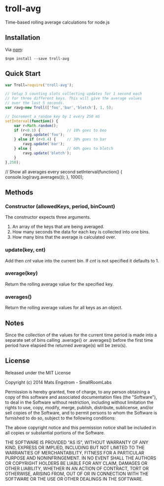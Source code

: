 # troll-avg
Time-based rolling average calculations for node.js


## Installation
Via [npm][]:

    $npm install --save troll-avg

## Quick Start

```javascript
var Troll=require('troll-avg');

// Setup 5 counting slots collecting updates for 1 second each 
// for three different keys. This will give the average values
// over the last 5 seconds.
var ravg=new Troll(['foo','bar','bletch'], 1, 5);

// Increment a random key by 1 every 250 mS
setInterval(function() {
	var r=Math.random();
	if (r<0.1) {            // 10% goes to boo
		ravg.update('foo');
	} else if (r<0.4) {     // 30% goes to bar
		ravg.update('bar');
	} else {                // 60% goes to bletch
		ravg.update('bletch');
	}
},250);
```

// Show all averages every second
setInterval(function() {
	console.log(ravg.averages());
}, 1000);

## Methods

### Constructor (allowedKeys, period, binCount)
The constructor expects three arguments.
 1. An array of the keys that are being averaged.
 2. How many seconds the data for each key is collected into one bins.
 3. How many bins that the average is calculated over.

### update(key, cnt) 
Add then *cnt* value into the current bin. If *cnt* is not specified it defaults to 1.

### average(key)
Return the rolling average value for the specified key.

### averages()
Return the rolling average values for all keys as an object.

## Notes
Since the collection of the values for the current time period is made into a separate set of bins calling .average() or .averages() before the first time period have elapsed the returned average(s) will be zero(s).


## License
Released under the MIT License

Copyright (c) 2014 Mats Engstrom - SmallRoomLabs

Permission is hereby granted, free of charge, to any person obtaining a copy
of this software and associated documentation files (the "Software"), to deal
in the Software without restriction, including without limitation the rights
to use, copy, modify, merge, publish, distribute, sublicense, and/or sell
copies of the Software, and to permit persons to whom the Software is
furnished to do so, subject to the following conditions:

The above copyright notice and this permission notice shall be included in
all copies or substantial portions of the Software.

THE SOFTWARE IS PROVIDED "AS IS", WITHOUT WARRANTY OF ANY KIND, EXPRESS OR IMPLIED, INCLUDING BUT NOT LIMITED TO THE WARRANTIES OF MERCHANTABILITY, FITNESS FOR A PARTICULAR PURPOSE AND NONINFRINGEMENT. IN NO EVENT SHALL THE AUTHORS OR COPYRIGHT HOLDERS BE LIABLE FOR ANY CLAIM, DAMAGES OR OTHER LIABILITY, WHETHER IN AN ACTION OF CONTRACT, TORT OR OTHERWISE, ARISING FROM, OUT OF OR IN CONNECTION WITH THE SOFTWARE OR THE USE OR OTHER DEALINGS IN THE SOFTWARE.

[npm]: https://npmjs.org
